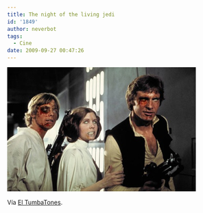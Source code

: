```yaml
---
title: The night of the living jedi
id: '1849'
author: neverbot
tags:
  - Cine
date: 2009-09-27 00:47:26
---
```


[![](./the-night-of-the-living-jedi/Eq6MjyZr67a7z8cvIxKf4xVC_500.jpg)](http://johntones.tumblr.com/post/30474439)

Vía [El TumbaTones](http://johntones.tumblr.com/post/30474439).
